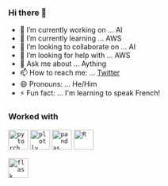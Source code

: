 ### Hi there 👋

- 🔭 I’m currently working on ... AI
- 🌱 I’m currently learning ... AWS
- 👯 I’m looking to collaborate on ... AI 
- 🤔 I’m looking for help with ... AWS
- 💬 Ask me about ... Aything
- 📫 How to reach me: ... [Twitter](https://twitter.com/siddharthuchil)
- 😄 Pronouns: ... He/Him
- ⚡ Fun fact: ... I'm learning to speak French!


### Worked with 

<code><img height="40" src="https://www.vectorlogo.zone/logos/pytorch/pytorch-ar21.svg" title="pytorch"></code>
<code><img height="40" src="https://www.vectorlogo.zone/logos/plot_ly/plot_ly-ar21.svg" title="plotly"></code>
<code><img height="40" src="https://www.vectorlogo.zone/logos/usepanda/usepanda-ar21.svg" title="pandas"></code>
<code><img height="40" src="https://www.vectorlogo.zone/logos/r-project/r-project-ar21.svg" title="R"></code>


<code><img height="40" src="https://www.vectorlogo.zone/logos/pocoo_flask/pocoo_flask-icon.svg" title="flask"></code>
